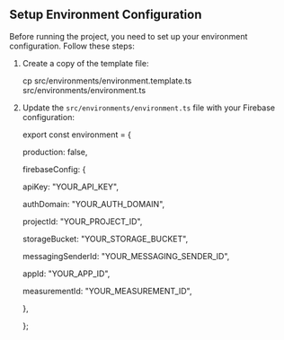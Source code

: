 ## Setup Environment Configuration

Before running the project, you need to set up your environment configuration. Follow these steps:

1. Create a copy of the template file:

   cp src/environments/environment.template.ts src/environments/environment.ts

3. Update the `src/environments/environment.ts` file with your Firebase configuration:

   export const environment = {
   
   production: false,
   
   firebaseConfig: {
   
   apiKey: "YOUR_API_KEY",
   
   authDomain: "YOUR_AUTH_DOMAIN",
   
   projectId: "YOUR_PROJECT_ID",
   
   storageBucket: "YOUR_STORAGE_BUCKET",
   
   messagingSenderId: "YOUR_MESSAGING_SENDER_ID",
   
   appId: "YOUR_APP_ID",
   
   measurementId: "YOUR_MEASUREMENT_ID",
   
   },
   
   };
